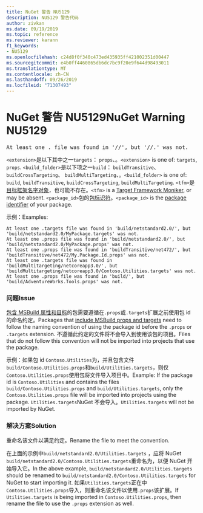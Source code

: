 ```yaml
---
title: NuGet 警告 NU5129
description: NU5129 警告代码
author: zivkan
ms.date: 09/19/2019
ms.topic: reference
ms.reviewer: karann
f1_keywords:
- NU5129
ms.openlocfilehash: c24d8f0f340c473ed435935ff421002351d00447
ms.sourcegitcommit: e4b0ff4460865db6dc7bc9f20e9f644d98493011
ms.translationtype: MT
ms.contentlocale: zh-CN
ms.lasthandoff: 09/26/2019
ms.locfileid: "71307493"
---
```

# <a name="nuget-warning-nu5129"></a><span data-ttu-id="1da96-103">NuGet 警告 NU5129</span><span class="sxs-lookup"><span data-stu-id="1da96-103">NuGet Warning NU5129</span></span>

<pre>At least one .<extension> file was found in '<build_folder>/<tfm>/', but '<build_folder>/<tfm>/<package_id>.<extension>' was not.</pre>

<span data-ttu-id="1da96-104">`<extension>`是以下其中之一`targets`： `props`、。</span><span class="sxs-lookup"><span data-stu-id="1da96-104">`<extension>` is one of: `targets`, `props`.</span></span>
<span data-ttu-id="1da96-105">`<build_folder>`是以下项之一`build`： `buildTransitive`、 `buildCrossTargeting`、 `buildMultiTargeting`、。</span><span class="sxs-lookup"><span data-stu-id="1da96-105">`<build_folder>` is one of: `build`, `buildTransitive`, `buildCrossTargeting`, `buildMultiTargeting`.</span></span>
<span data-ttu-id="1da96-106">`<tfm>`是[目标框架名字对象](../target-frameworks.md)，也可能不存在。</span><span class="sxs-lookup"><span data-stu-id="1da96-106">`<tfm>` is a [Target Framework Moniker](../target-frameworks.md), or may be absent.</span></span>
<span data-ttu-id="1da96-107">`<package_id>`包的[包标识符](../nuspec.md#id)。</span><span class="sxs-lookup"><span data-stu-id="1da96-107">`<package_id>` is the [package identifier](../nuspec.md#id) of your package.</span></span>

<span data-ttu-id="1da96-108">示例：</span><span class="sxs-lookup"><span data-stu-id="1da96-108">Examples:</span></span>

```
At least one .targets file was found in 'build/netstandard2.0/', but 'build/netstandard2.0/MyPackage.targets' was not.
At least one .props file was found in 'build/netstandard2.0/', but 'build/netstandard2.0/MyPackage.props' was not.
At least one .props file was found in 'buildTransitive/net472/', but 'buildTransitive/net472/My.Package.Id.props' was not.
At least one .targets file was found in 'buildMultitargeting/netcoreapp3.0/', but 'buildMultitargeting/netcoreapp3.0/Contoso.Utilities.targets' was not.
At least one .props file was found in 'build/', but 'build/AdventureWorks.Tools.props' was not.
```

### <a name="issue"></a><span data-ttu-id="1da96-109">问题</span><span class="sxs-lookup"><span data-stu-id="1da96-109">Issue</span></span>

<span data-ttu-id="1da96-110">[包含 MSBuild 属性和目标](../../create-packages/creating-a-package.md#include-msbuild-props-and-targets-in-a-package)的包需要遵循在`.props`或`.targets`扩展之前使用包 id 的命名约定。</span><span class="sxs-lookup"><span data-stu-id="1da96-110">Packages that [include MSBuild props and targets](../../create-packages/creating-a-package.md#include-msbuild-props-and-targets-in-a-package) need to follow the naming convention of using the package id before the `.props` or `.targets` extension.</span></span> <span data-ttu-id="1da96-111">不遵循此约定的文件将不会导入到使用该包的项目。</span><span class="sxs-lookup"><span data-stu-id="1da96-111">Files that do not follow this convention will not be imported into projects that use the package.</span></span>

<span data-ttu-id="1da96-112">示例：如果包 id `Contoso.Utilities`为，并且包含文件`build/Contoso.Utilities.props`和`build/Utilities.targets`，则仅`Contoso.Utilities.props`使用包将文件导入项目中。</span><span class="sxs-lookup"><span data-stu-id="1da96-112">Example: If the package id is `Contoso.Utilities` and contains the files `build/Contoso.Utilities.props` and `build/Utilities.targets`, only the `Contoso.Utilities.props` file will be imported into projects using the package.</span></span> <span data-ttu-id="1da96-113">`Utilities.targets`NuGet 不会导入。</span><span class="sxs-lookup"><span data-stu-id="1da96-113">`Utilities.targets` will not be imported by NuGet.</span></span>

### <a name="solution"></a><span data-ttu-id="1da96-114">解决方案</span><span class="sxs-lookup"><span data-stu-id="1da96-114">Solution</span></span>

<span data-ttu-id="1da96-115">重命名该文件以满足约定。</span><span class="sxs-lookup"><span data-stu-id="1da96-115">Rename the file to meet the convention.</span></span>

<span data-ttu-id="1da96-116">在上面的示例中`build/netstandard2.0/Utilities.targets` ，应将 NuGet `build/netstandard2.0/Contoso.Utilities.targets`重命名为，以便 NuGet 开始导入它。</span><span class="sxs-lookup"><span data-stu-id="1da96-116">In the above example, `build/netstandard2.0/Utilities.targets` should be renamed to `build/netstandard2.0/Contoso.Utilities.targets` for NuGet to start importing it.</span></span> <span data-ttu-id="1da96-117">如果`Utilities.targets`正在中`Contoso.Utilities.props`导入，则重命名该文件以使用`.props`该扩展。</span><span class="sxs-lookup"><span data-stu-id="1da96-117">If `Utilities.targets` is being imported in `Contoso.Utilities.props`, then rename the file to use the `.props` extension as well.</span></span>
